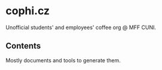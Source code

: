 # cophi.cz

Unofficial students' and employees' coffee org @ MFF CUNI.

## Contents

Mostly documents and tools to generate them.
